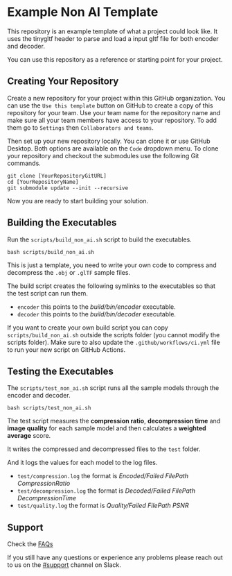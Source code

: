 # Example Non AI Template

This repository is an example template of what a project could look like. It uses the tinygltf header to parse and load a input gltf file for both encoder and decoder.

You can use this repository as a reference or starting point for your project.

## Creating Your Repository

Create a new repository for your project within this GitHub organization. You can use the `Use this template` button on GitHub to create a copy of this repository for your team. Use your team name for the repository name and make sure all your team members have access to your repository. To add them go to `Settings` then `Collaborators and teams`.

Then set up your new repository locally. You can clone it or use GitHub Desktop. Both options are available on the `Code` dropdown menu. To clone your repository and checkout the submodules use the following Git commands.

```
git clone [YourRepositoryGitURL]
cd [YourRepositoryName]
git submodule update --init --recursive
```

Now you are ready to start building your solution.


## Building the Executables

Run the `scripts/build_non_ai.sh` script to build the executables.

```
bash scripts/build_non_ai.sh
```

This is just a template, you need to write your own code to compress and decompress the `.obj` or `.glTF` sample files.

The build script creates the following symlinks to the executables so that the test script can run them.

- `encoder` this points to the *build/bin/encoder* executable.
- `decoder` this points to the *build/bin/decoder* executable.

If you want to create your own build script you can copy `scripts/build_non_ai.sh` outside the scripts folder (you cannot modify the scripts folder). Make sure to also update the `.github/workflows/ci.yml` file to run your new script on GitHub Actions.

## Testing the Executables

The `scripts/test_non_ai.sh` script runs all the sample models through the encoder and decoder.

```
bash scripts/test_non_ai.sh
```

The test script measures the **compression ratio**, **decompression time** and **image quality** for each sample model and then calculates a **weighted average** score.

It writes the compressed and decompressed files to the `test` folder.

And it logs the values for each model to the log files.

- `test/compression.log` the format is *Encoded/Failed FilePath CompressionRatio*
- `test/decompression.log` the format is *Decoded/Failed FilePath DecompressionTime*
- `test/quality.log` the format is *Quality/Failed FilePath PSNR*

## Support

Check the [FAQs](https://github.com/UKTechArena/.github/blob/main/FAQ.md)

If you still have any questions or experience any problems please reach out to us on the [#support](https://app.slack.com/client/T0447CNHDT2/C046F57C0C8) channel on Slack.

